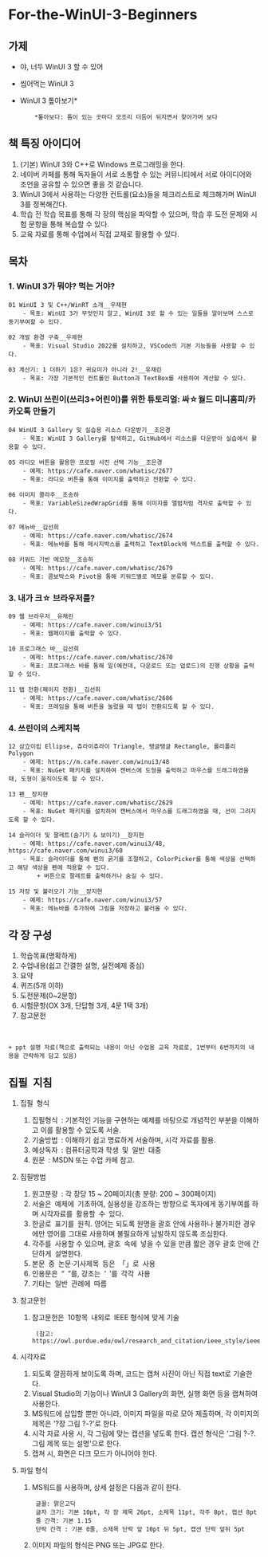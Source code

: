 # For-the-WinUI-3-Beginners

## 가제
- 야, 너두 WinUI 3 할 수 있어
- 씹어먹는 WinUI 3
- WinUI 3 톺아보기*

          *톺아보다: 틈이 있는 곳마다 모조리 더듬어 뒤지면서 찾아가며 보다


## 책 특징 아이디어
1. (기본) WinUI 3와 C++로 Windows 프로그래밍을 한다.
2. 네이버 카페를 통해 독자들이 서로 소통할 수 있는 커뮤니티에서 서로 아이디어와 조언을 공유할 수 있으면 좋을 것 같습니다.
3. WinUI 3에서 사용하는 다양한 컨트롤(요소)들을 체크리스트로 체크해가며 WinUI 3를 정복해간다.
4. 학습 전 학습 목표를 통해 각 장의 핵심을 파악할 수 있으며, 학습 후 도전 문제와 시험 문항을 통해 복습할 수 있다.
5. 교육 자료를 통해 수업에서 직접 교재로 활용할 수 있다.


## 목차
### 1. WinUI 3가 뭐야? 먹는 거야?

    01 WinUI 3 및 C++/WinRT 소개__우제현
    	- 목표: WinUI 3가 무엇인지 알고, WinUI 3로 할 수 있는 일들을 알아보며 스스로 동기부여할 수 있다.
	
    02 개발 환경 구축__우제현
    	- 목표: Visual Studio 2022를 설치하고, VSCode의 기본 기능들을 사용할 수 있다.
	
    03 계산기: 1 더하기 1은? 귀요미가 아니라 2!__유채린
    	- 목표: 가장 기본적인 컨트롤인 Button과 TextBox를 사용하여 계산할 수 있다.

### 2. WinUI 쓰린이(쓰리3+어린이)를 위한 튜토리얼: 싸☆월드 미니홈피/카카오톡 만들기

	04 WinUI 3 Gallery 및 실습용 리소스 다운받기__조은경
		- 목표: WinUI 3 Gallery를 탐색하고, GitHub에서 리소스를 다운받아 실습에서 활용할 수 있다.
		
	05 라디오 버튼을 활용한 프로필 사진 선택 기능__조은경
		- 예제: https://cafe.naver.com/whatisc/2677
		- 목표: 라디오 버튼을 통해 이미지를 출력하고 전환할 수 있다.
		
	06 이미지 콜라주__조송하
		- 목표: VariableSizedWrapGrid를 통해 이미지를 앨범처럼 격자로 출력할 수 있다.
		
	07 메뉴바__김선희
		- 예제: https://cafe.naver.com/whatisc/2674
		- 목표: 메뉴바를 통해 메시지박스를 출력하고 TextBlock에 텍스트를 출력할 수 있다.
		
	08 키워드 기반 메모장__조송하
		- 예제: https://cafe.naver.com/whatisc/2679
		- 목표: 콤보박스와 Pivot을 통해 키워드별로 메모를 분류할 수 있다.

### 3. 내가 크☆ 브라우저를?
	09 웹 브라우저__유채린
		- 예제: https://cafe.naver.com/winui3/51
		- 목표: 웹페이지를 출력할 수 있다.
	
	10 프로그래스 바__김선희
		- 예제: https://cafe.naver.com/whatisc/2670
		- 목표: 프로그래스 바를 통해 일(예컨대, 다운로드 또는 업로드)의 진행 상황을 출력할 수 있다.
	
	11 탭 전환(페이지 전환)__김선희
		- 예제: https://cafe.naver.com/whatisc/2686
		- 목표: 프레임을 통해 버튼을 눌렀을 때 탭이 전환되도록 할 수 있다.

### 4. 쓰린이의 스케치북
	12 삼立이립 Ellipse, 츄라이츄라이 Triangle, 탱글탱글 Rectangle, 롤리폴리 Polygon
		- 예제: https://m.cafe.naver.com/winui3/48
		- 목표: NuGet 패키지를 설치하여 캔버스에 도형을 출력하고 마우스를 드래그하였을 때, 도형이 움직이도록 할 수 있다.
	
	13 펜__장지현
		- 예제: https://cafe.naver.com/whatisc/2629
		- 목표: NuGet 패키지를 설치하여 캔버스에서 마우스를 드래그하였을 때, 선이 그려지도록 할 수 있다.
	
	14 슬라이더 및 팔레트(숨기기 & 보이기)__장지현
		- 예제: https://cafe.naver.com/winui3/48, https://cafe.naver.com/winui3/60
		- 목표: 슬라이더를 통해 펜의 굵기를 조절하고, ColorPicker를 통해 색상을 선택하고 해당 색상을 펜에 적용할 수 있다.
			+ 버튼으로 팔레트를 출력하거나 숨길 수 있다.
	
	15 저장 및 불러오기 기능__장지현
		- 예제: https://cafe.naver.com/winui3/57
		- 목표: 메뉴바를 추가하여 그림을 저장하고 불러올 수 있다.



## 각 장 구성
1. 학습목표(명확하게)
2. 수업내용(쉽고 간결한 설명, 실전예제 중심)
3. 요약
4. 퀴즈(5개 이하)
5. 도전문제(0~2문항)
6. 시험문항(OX 3개, 단답형 3개, 4문 1택 3개)
7. 참고문헌
<br/>

	+ ppt 설명 자료(책으로 출력되는 내용이 아닌 수업용 교육 자료로, 1번부터 6번까지의 내용을 간략하게 담고 있음)


## 집필 지침

1. 집필 형식
	1) 집필형식 : 기본적인 기능을 구현하는 예제를 바탕으로 개념적인 부분을 이해하고 이를 활용할 수 있도록 서술.
	2) 기술방법 : 이해하기 쉽고 명료하게 서술하며, 시각 자료를 활용.
	3) 예상독자 : 컴퓨터공학과 학생 및 일반 대중 
	4) 원문 : MSDN 또는 수업 카페 참고.



2. 집필방법
	1) 원고분량 : 각 장당 15 ~ 20페이지(총 분량: 200 ~ 300페이지)
	2) 서술은 예제에 기초하여, 실용성을 강조하는 방향으로 독자에게 동기부여를 하며 시각자료를 활용할 수 있다.
	3) 한글로 표기를 원칙. 영어는 되도록 원명을 괄호 안에 사용하나 불가피한 경우에만 영어를 그대로 사용하며 불필요하게 남발하지 않도록 조심한다.
	4) 각주를 사용할 수 있으며, 괄호 속에 넣을 수 있을 만큼 짧은 경우 괄호 안에 간단하게 설명한다.
	5) 본문 중 논문‧기사제목 등은 「」로 사용
	6) 인용문은 “ ”를, 강조는 ‘ ’를 각각 사용
	7) 기타는 일반 관례에 따름



3. 참고문헌
	1) 참고문헌은 10항목 내외로 IEEE 형식에 맞게 기술<br/>
	
			(참고: https://owl.purdue.edu/owl/research_and_citation/ieee_style/ieee_general_format.html)



4. 시각자료
	1) 되도록 깔끔하게 보이도록 하며, 코드는 캡쳐 사진이 아닌 직접 text로 기술한다.
	2) Visual Studio의 기능이나 WinUI 3 Gallery의 화면, 실행 화면 등을 캡쳐하여 사용한다.
	3) MS워드에 삽입할 뿐만 아니라, 이미지 파일을 따로 모아 제출하며, 각 이미지의 제목은 '?장 그림 ?-?'로 한다.
	4) 시각 자료 사용 시, 각 그림에 맞는 캡션을 넣도록 한다. 캡션 형식은 '그림 ?-?. 그림 제목 또는 설명'으로 한다.
	5) 캡쳐 시, 화면은 다크 모드가 아니어야 한다.



5. 파일 형식
	1) MS워드를 사용하며, 상세 설정은 다음과 같이 한다.
	
			글꼴: 맑은고딕
			글자 크기: 기본 10pt, 각 장 제목 26pt, 소제목 11pt, 각주 8pt, 캡션 8pt
			줄 간격: 기본 1.15
			단락 간격 : 기본 0줄, 소제목 단락 앞 10pt 뒤 5pt, 캡션 단락 앞뒤 5pt
	2) 이미지 파일의 형식은 PNG 또는 JPG로 한다.
